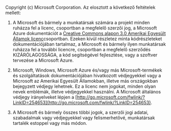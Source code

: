 Copyright (c) Microsoft Corporation.  Az elosztott a következő feltételek mellett:
 
1. A Microsoft és bármely a munkatársak számára a projekt minden ruházza fel a licenc, csoportban a megfelelő szerzői jog, a Microsoft Azure dokumentációt a [Creative Commons alapon 3.0 Amerikai Egyesült Államok licenc](http://creativecommons.org/licenses/by/3.0/us/legalcode)csoportban.  Ezeken kívül részletez minta kódrészleteket dokumentációjában tartalmaz, a Microsoft és bármely ilyen munkatársak ruházza fel a további licencre, csoportban a megfelelő szerződés KIZÁRÓLAGOSSÁGA, a kód segítségével fejlesztése, vagy a szoftver tervezése a Microsoft Azure.
 
2.  Microsoft, Windows, Microsoft Azure és/vagy más Microsoft-termékek és szolgáltatások dokumentációjában hivatkozott védjegyekkel vagy a Microsoft az Amerikai Egyesült Államokban, illetve más országokban bejegyzett védjegy lehetnek. Ez a licenc nem jogokat, minden olyan nevek emblémák, illetve védjegyekkel használni. A Microsoft általános védjegy irányelveket lépjen a [http://go.microsoft.com/fwlink/?LinkID=254653](http://go.microsoft.com/fwlink/?LinkID=254653).
 
3.  A Microsoft és bármely összes többi jogok, a szerzői jogi adatai, szabadalmak vagy védjegyekkel vagy felismerhetővé, munkatársak tartalék estoppel vagy más módon.